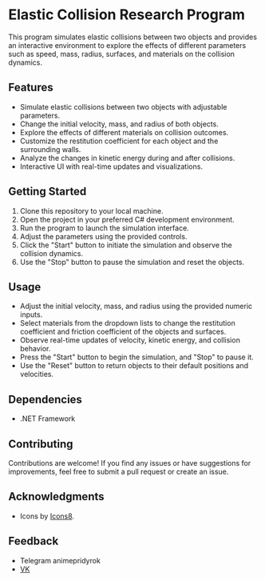 # Elastic Collision Research Program

This program simulates elastic collisions between two objects and provides an interactive environment to explore the effects of different parameters such as speed, mass, radius, surfaces, and materials on the collision dynamics.

## Features

- Simulate elastic collisions between two objects with adjustable parameters.
- Change the initial velocity, mass, and radius of both objects.
- Explore the effects of different materials on collision outcomes.
- Customize the restitution coefficient for each object and the surrounding walls.
- Analyze the changes in kinetic energy during and after collisions.
- Interactive UI with real-time updates and visualizations.

## Getting Started

1. Clone this repository to your local machine.
2. Open the project in your preferred C# development environment.
3. Run the program to launch the simulation interface.
4. Adjust the parameters using the provided controls.
5. Click the "Start" button to initiate the simulation and observe the collision dynamics.
6. Use the "Stop" button to pause the simulation and reset the objects.

## Usage

- Adjust the initial velocity, mass, and radius using the provided numeric inputs.
- Select materials from the dropdown lists to change the restitution coefficient and friction coefficient of the objects and surfaces.
- Observe real-time updates of velocity, kinetic energy, and collision behavior.
- Press the "Start" button to begin the simulation, and "Stop" to pause it.
- Use the "Reset" button to return objects to their default positions and velocities.

## Dependencies

- .NET Framework

## Contributing

Contributions are welcome! If you find any issues or have suggestions for improvements, feel free to submit a pull request or create an issue.

## Acknowledgments

- Icons by [Icons8](https://icons8.com).

## Feedback

- Telegram animepridyrok
- [VK](https://vk.com/animepridyrok)

